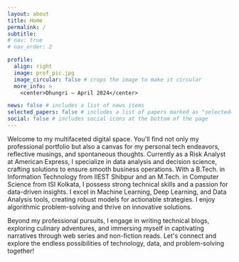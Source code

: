 ```yaml
---
layout: about
title: Home
permalink: /
subtitle: 
# nav: true
# nav_order: 2

profile:
  align: right
  image: prof_pic.jpg
  image_circular: false # crops the image to make it circular
  more_info: >
    <center>Dhungri — April 2024</center>

news: false # includes a list of news items
selected_papers: false # includes a list of papers marked as "selected={true}"
social: false # includes social icons at the bottom of the page
---
```



Welcome to my multifaceted digital space. You'll find not only my professional portfolio but also a canvas for my personal tech endeavors, reflective musings, and spontaneous thoughts. Currently as a Risk Analyst at American Express, I specialize in data analysis and decision science, crafting solutions to ensure smooth business operations. With a B.Tech. in Information Technology from IIEST Shibpur and an M.Tech. in Computer Science from ISI Kolkata, I possess strong technical skills and a passion for data-driven insights. I excel in Machine Learning, Deep Learning, and Data Analysis tools, creating robust models for actionable strategies. I enjoy algorithmic problem-solving and thrive on innovative solutions.

Beyond my professional pursuits, I engage in writing technical blogs, exploring culinary adventures, and immersing myself in captivating narratives through web series and non-fiction reads. Let's connect and explore the endless possibilities of technology, data, and problem-solving together!